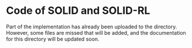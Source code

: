 # Code of SOLID and SOLID-RL

Part of the implementation has already been uploaded to the directory. However, some files are missed that will be added, and the documentation for this directory will be updated soon.
